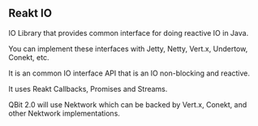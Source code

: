 ## Reakt IO

IO Library that provides common interface for doing reactive IO in Java.

You can implement these interfaces with Jetty, Netty, Vert.x, Undertow,
 Conekt, etc.

It is an common IO interface API that is an IO non-blocking and reactive. 

It uses Reakt Callbacks, Promises and Streams. 

QBit 2.0 will use Nektwork which can be backed by Vert.x, Conekt, and
other Nektwork implementations.




